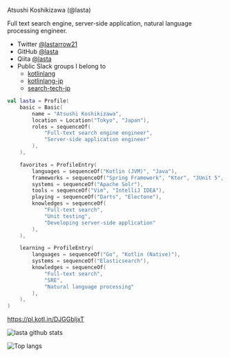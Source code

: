 Atsushi Koshikizawa (@lasta)

Full text search engine, server-side application, natural language processing engineer.

* Twitter [@lastarrow21](https://twitter.com/lastarrow21)
* GitHub [@lasta](https://github.com/lasta/lasta)
* Qiita [@lasta](https://qiita.com/lasta)
* Public Slack groups I belong to
    * [kotlinlang](https://kotlinlang.org/community/)
    * [kotlinlang-jp](https://slofile.com/slack/kotlinlang-jp)
    * [search-tech-jp](https://twitter.com/takuya_b/status/1377219737457860610)

```kotlin
val lasta = Profile(
    basic = Basic(
        name = "Atsushi Koshikizawa",
        location = Location("Tokyo", "Japan"),
        roles = sequenceOf(
            "Full-text search engine engineer",
            "Server-side application engineer"
        ),
    ),

    favorites = ProfileEntry(
        languages = sequenceOf("Kotlin (JVM)", "Java"),
        frameworks = sequenceOf("Spring Framework", "Ktor", "JUnit 5", "MockK"),
        systems = sequenceOf("Apache Solr"),
        tools = sequenceOf("Vim", "IntelliJ IDEA"),
        playing = sequenceOf("Darts", "Electone"),
        knowledges = sequenceOf(
            "Full-text search",
            "Unit testing",
            "Developing server-side application"
        ),
    ),

    learning = ProfileEntry(
        languages = sequenceOf("Go", "Kotlin (Native)"),
        systems = sequenceOf("Elasticsearch"),
        knowledges = sequenceOf(
            "Full-text search",
            "SRE",
            "Natural language processing"
        ),
    ),
)
```

https://pl.kotl.in/DJGGbljxT

![lasta github stats](https://github-readme-stats.vercel.app/api?username=lasta&count_private=false&theme=dark&show_icons=true)

![Top langs](https://github-readme-stats.vercel.app/api/top-langs/?username=lasta&theme=dark)
